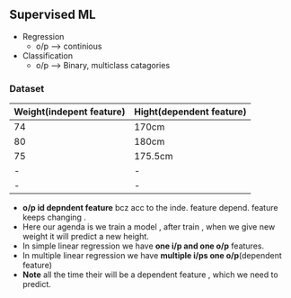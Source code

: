 ## Supervised ML 
- Regression
    - o/p --> continious
- Classification
    - o/p --> Binary, multiclass catagories
      
### Dataset

| Weight(indepent feature)    | Hight(dependent feature)     | 
|------------|------------|
| 74         |  170cm     | 
| 80         |  180cm     |
| 75         |  175.5cm   |
|  -         |  -         |
|   -        |    -        ||
- **o/p id depndent feature** bcz acc to the inde. feature depend. feature keeps changing .
- Here our agenda is we train a model , after train , when we give new weight it will predict a new height.
- In simple linear regression we have **one i/p and one o/p** features.
- In multiple linear regression we have **multiple i/ps one o/p**(dependent feature)
- **Note** all the time their will be a dependent feature , which we need to predict.
  
